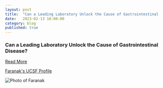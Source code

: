 ```yaml
---
layout: post
title:  "Can a Leading Laboratory Unlock the Cause of Gastrointestinal Disease"
date:   2023-02-13 10:00:00
category: blog
published: true
---
```


### Can a Leading Laboratory Unlock the Cause of Gastrointestinal Disease?

[Read More ](https://www.ucsf.edu/news/2023/02/424701/can-leading-laboratory-unlock-cause-gastrointestinal-disease)

[Faranak's UCSF Profile](https://profiles.ucsf.edu/farana.fattahi)

![Photo of Faranak](/assets/images/faculty/fattahi.jpg)
